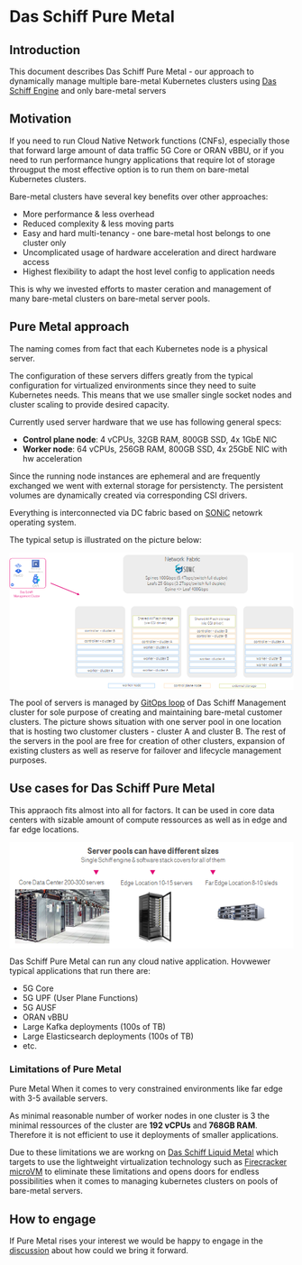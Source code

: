 # Das Schiff Pure Metal

## Introduction
This document describes Das Schiff Pure Metal - our approach to dynamically manage multiple bare-metal Kubernetes clusters using [Das Schiff Engine](README.md) and only bare-metal servers

## Motivation

If you need to run Cloud Native Network functions (CNFs), especially those that forward large amount of data traffic 5G Core or ORAN vBBU, or if you need to run performance hungry applications that require lot of storage througput the most effective option is to run them on bare-metal Kubernetes clusters. 

Bare-metal clusters have several key benefits over other approaches:
* More performance & less overhead
* Reduced complexity & less moving parts
* Easy and hard multi-tenancy - one bare-metal host belongs to one cluster only
* Uncomplicated usage of hardware acceleration and direct hardware access
* Highest flexibility to adapt the host level config to application needs

This is why we invested efforts to master ceration and management of many bare-metal clusters on bare-metal server pools.

## Pure Metal approach

The naming comes from fact that each Kubernetes node is a physical server.

The configuration of these servers differs greatly from the typical configuration for virtualized environments since they need to suite Kubernetes needs. This means that we use smaller single socket nodes and cluster scaling to provide desired capacity.

Currently used server hardware that we use has following general specs:
* **Control plane node**: 4 vCPUs, 32GB RAM, 800GB SSD, 4x 1GbE NIC
* **Worker node**: 64 vCPUs, 256GB RAM, 800GB SSD, 4x 25GbE NIC with hw acceleration

Since the running node instances are ephemeral and are frequently exchanged we went with external storage for persistencty. The persistent volumes are dynamically created via corresponding CSI drivers.

Everything is interconnected via DC fabric based on [SONiC](https://azure.github.io/SONiC/) netowrk operating system.

The typical setup is illustrated on the picture below:

<p align="center"><img src="images/schiff-pure-metal-illustration.png" align="center"></p>

The pool of servers is managed by [GitOps loop](README.md#das-schiff-loop) of Das Schiff Management cluster for sole purpose of creating and maintaining bare-metal customer clusters. The picture shows situation with one server pool in one location that is hosting two clustomer clusters - cluster A and cluster B. The rest of the servers in the pool are free for creation of other clusters, expansion of existing clusters as well as reserve for failover and lifecycle management purposes. 


## Use cases for Das Schiff Pure Metal

This appraoch fits almost into all for factors. It can be used in core data centers with sizable amount of compute ressources as well as in edge and far edge locations.

<p align="center"><img src="images/schiff-server-pools.png" align="center"></p>

Das Schiff Pure Metal can run any cloud native application. Hovwewer typical applications that run there are:
* 5G Core
* 5G UPF (User Plane Functions)
* 5G AUSF
* ORAN vBBU
* Large Kafka deployments (100s of TB)
* Large Elasticsearch deployments (100s of TB)
* etc.

### Limitations of Pure Metal

Pure Metal When it comes to very constrained environments like far edge with 3-5 available servers.

As minimal reasonable number of worker nodes in one cluster is 3 the minimal ressources of the cluster are **192 vCPUs** and **768GB RAM**. Therefore it is not efficient to use it deployments of smaller applications.

Due to these limitations we are workng on [Das Schiff Liquid Metal](schiff-liquid-metal.md) which targets to use the lightweight virtualization technology such as [Firecracker microVM](https://github.com/firecracker-microvm/firecracker) to eliminate these limitations and opens doors for endless possibilities when it comes to managing kubernetes clusters on pools of bare-metal servers.

## How to engage

If Pure Metal rises your interest we would be happy to engage in the [discussion](../../discussions) about how could we bring it forward.
